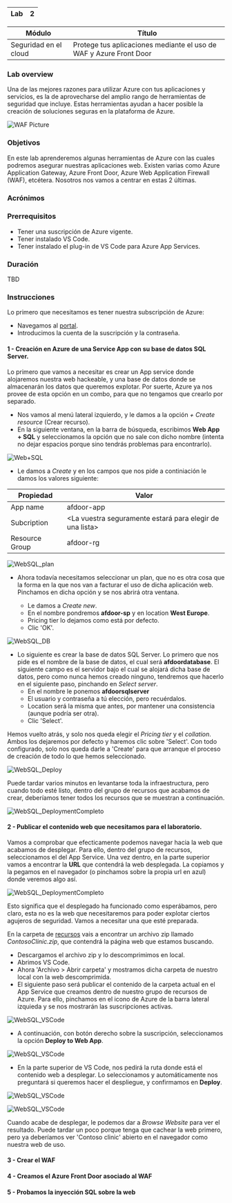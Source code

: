 
| Lab |  2 |
| --  | -- |

| Módulo | Título | 
| --  | -- |
| Seguridad en el cloud | Protege tus aplicaciones mediante el uso de WAF y Azure Front Door |

### Lab overview
Una de las mejores razones para utilizar Azure con tus aplicaciones y servicios, es la de aprovecharse del amplio rango de herramientas de seguridad que incluye. Estas herramientas ayudan a hacer posible la creación de soluciones seguras en la plataforma de Azure.

![WAF Picture](../../Recursos/3%20-%20Seguridad%20en%20el%20cloud/lab2_module2_mainPicture.jpg)

### Objetivos
En este lab aprenderemos algunas herramientas de Azure con las cuales podremos asegurar nuestras aplicaciones web. Existen varias como Azure Application Gateway, Azure Front Door, Azure Web Application Firewall (WAF), etcétera. Nosotros nos vamos a centrar en estas 2 últimas.

### Acrónimos

### Prerrequisitos

- Tener una suscripción de Azure vigente.
- Tener instalado VS Code.
- Tener instalado el plug-in de VS Code para Azure App Services.

### Duración
TBD

### Instrucciones

Lo primero que necesitamos es tener nuestra subscripción de Azure:
- Navegamos al [portal](https://portal.azure.com/#home). 
- Introducimos la cuenta de la suscripción y la contraseña.

#### 1 - Creación en Azure de una Service App con su base de datos SQL Server.

Lo primero que vamos a necesitar es crear un App service donde alojaremos nuestra web hackeable, y una base de datos donde se almacenarán los datos que queremos explotar. Por suerte, Azure ya nos provee de esta opción en un combo, para que no tengamos que crearlo por separado.

- Nos vamos al menú lateral izquierdo, y le damos a la opción _+ Create resource_ (Crear recurso).
- En la siguiente ventana, en la barra de búsqueda, escribimos **Web App + SQL** y seleccionamos la opción que no sale con dicho nombre (intenta no dejar espacios porque sino tendrás problemas para encontrarlo).

![Web+SQL](../../Recursos/3%20-%20Seguridad%20en%20el%20cloud/lab2_module2_webappSQL.jpg)

- Le damos a _Create_ y en los campos que nos pide a continiación le damos los valores siguiente:

|Propiedad | Valor |
| --  | -- |
| App name | afdoor-app |
| Subcription | <La vuestra seguramente estará para elegir de una lista> |
| Resource Group | afdoor-rg |

![WebSQL_plan](../../Recursos/3%20-%20Seguridad%20en%20el%20cloud/lab2_module2_webappSQL_plan.png)

- Ahora todavía necesitamos seleccionar un plan, que no es otra cosa que la forma en la que nos van a facturar el uso de dicha aplicación web. Pinchamos en dicha opción y se nos abrirá otra ventana.

  - Le damos a _Create new_.
  - En el nombre pondremos **afdoor-sp** y en location **West Europe**. 
  - Pricing tier lo dejamos como está por defecto.
  - Clic 'OK'.

![WebSQL_DB](../../Recursos/3%20-%20Seguridad%20en%20el%20cloud/lab2_module2_webappSQL_db.png)

- Lo siguiente es crear la base de datos SQL Server. Lo primero que nos pide es el nombre de la base de datos, el cual será **afdoordatabase**. El siguiente campo es el servidor bajo el cual se alojará dicha base de datos, pero como nunca hemos creado ninguno, tendremos que hacerlo en el siguiente paso, pinchando en _Select server_.
  - En el nombre le ponemos **afdoorsqlserver** 
  - El usuario y contraseña a tú elección, pero recuérdalos.
  - Location será la misma que antes, por mantener una consistencia (aunque podría ser otra).
  - Clic 'Select'.

Hemos vuelto atrás, y solo nos queda elegir el _Pricing tier_ y el _collation_. Ambos los dejaremos por defecto y haremos clic sobre 'Select'. Con todo configurado, solo nos queda darle a 'Create' para que arranque el proceso de creación de todo lo que hemos seleccionado.

![WebSQL_Deploy](../../Recursos/3%20-%20Seguridad%20en%20el%20cloud/lab2_module2_webappSQL_deploying.png)

Puede tardar varios minutos en levantarse toda la infraestructura, pero cuando todo esté listo, dentro del grupo de recursos que acabamos de crear, deberíamos tener todos los recursos que se muestran a continuación.

![WebSQL_DeploymentCompleto](../../Recursos/3%20-%20Seguridad%20en%20el%20cloud/lab2_module2_webappSQL_deployed.png)

#### 2 - Publicar el contenido web que necesitamos para el laboratorio.

Vamos a comprobar que efecticamente podemos navegar hacia la web que acabamos de desplegar. Para ello, dentro del grupo de recursos, seleccionamos el del App Service. Una vez dentro, en la parte superior vamos a encontrar la **URL** que contendrá la web desplegada. La copiamos y la pegamos en el navegador (o pinchamos sobre la propia url en azul) donde veremos algo así.

![WebSQL_DeploymentCompleto](../../Recursos/3%20-%20Seguridad%20en%20el%20cloud/lab2_module2_DummyWeb.png)

Esto significa que el desplegado ha funcionado como esperábamos, pero claro, esta no es la web que necesitaremos para poder explotar ciertos agujeros de seguridad. Vamos a necesitar una que esté preparada.

En la carpeta de [recursos](../../Recursos/) vais a encontrar un archivo zip llamado _ContosoClinic.zip_, que contendrá la página web que estamos buscando. 

- Descargamos el archivo zip y lo descomprimimos en local.
- Abrimos VS Code.
- Ahora 'Archivo > Abrir carpeta' y mostramos dicha carpeta de nuestro local con la web descomprimida.
- El siguiente paso será publicar el contenido de la carpeta actual en el App Service que creamos dentro de nuestro grupo de recursos de Azure. Para ello, pinchamos en el icono de Azure de la barra lateral izquieda y se nos mostrarán las suscripciones activas.

![WebSQL_VSCode](../../Recursos/3%20-%20Seguridad%20en%20el%20cloud/lab2_module2_VSCode_Azure.png)

- A continuación, con botón derecho sobre la suscripción, seleccionamos la opción **Deploy to Web App**.

![WebSQL_VSCode](../../Recursos/3%20-%20Seguridad%20en%20el%20cloud/lab2_module2_VSCode_Azure2.png)

- En la parte superior de VS Code, nos pedirá la ruta donde está el contenido web a desplegar. Lo seleccionamos y automáticamente nos preguntará si queremos hacer el despliegue, y confirmamos en **Deploy**.

![WebSQL_VSCode](../../Recursos/3%20-%20Seguridad%20en%20el%20cloud/lab2_module2_VSCode_Azure4_Overwrite.png)

![WebSQL_VSCode](../../Recursos/3%20-%20Seguridad%20en%20el%20cloud/lab2_module2_VSCode_Azure5_Deploy.png)

Cuando acabe de desplegar, le podemos dar a _Browse Website_ para ver el resultado. Puede tardar un poco porque tenga que cachear la web primero, pero ya deberíamos ver 'Contoso clinic' abierto en el navegador como nuestra web de uso.

#### 3 - Crear el WAF
#### 4 - Creamos el Azure Front Door asociado al WAF
#### 5 - Probamos la inyección SQL sobre la web
